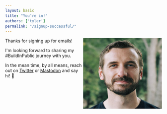 ```yaml
---
layout: basic
title: "You’re in!"
authors: ['tyler']
permalink: "/signup-successful/"
---
```


<div class="float-right ml-2" style="float: right">
    <img src="/assets/images/author/tyler-young.jpg" width="253px" height="228px" class="rounded" style="margin: 0 0 0.25rem">
</div>

Thanks for signing up for emails!

I'm looking forward to sharing my #BuildInPublic journey with you.

In the mean time, by all means, reach out on [Twitter](https://twitter.com/TylerAYoung) or [Mastodon](https://fosstodon.org/@tylerayoung) and say hi! 👋
